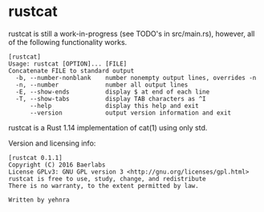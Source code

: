 <h1>rustcat</h1>

rustcat is still a work-in-progress (see TODO's in src/main.rs),
however, all of the following functionality works.

```
[rustcat]
Usage: rustcat [OPTION]... [FILE]
Concatenate FILE to standard output
  -b, --number-nonblank    number nonempty output lines, overrides -n
  -n, --number             number all output lines
  -E, --show-ends          display $ at end of each line
  -T, --show-tabs          display TAB characters as ^I
      --help               display this help and exit
	  --version            output version information and exit
```

rustcat is a Rust 1.14 implementation of cat(1) using only std.

Version and licensing info:
```
[rustcat 0.1.1]
Copyright (C) 2016 Baerlabs
License GPLv3: GNU GPL version 3 <http://gnu.org/licenses/gpl.html>
rustcat is free to use, study, change, and redistribute
There is no warranty, to the extent permitted by law.

Written by yehnra

```
